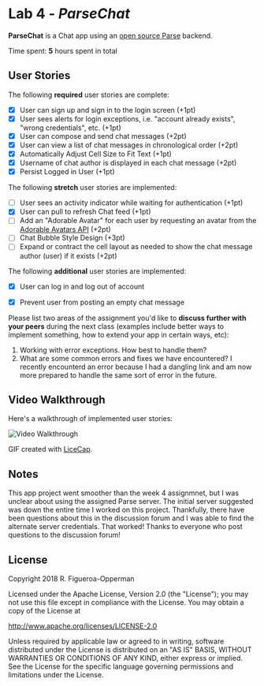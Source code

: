 # Lab 4 - *ParseChat*

**ParseChat** is a Chat app using an [open source Parse](http://parseplatform.org/) backend.

Time spent: **5** hours spent in total

## User Stories

The following **required** user stories are complete:

- [x] User can sign up and sign in to the login screen (+1pt)
- [x] User sees alerts for login exceptions, i.e. "account already exists", "wrong credentials", etc. (+1pt)
- [x] User can compose and send chat messages (+2pt)
- [x] User can view a list of chat messages in chronological order (+2pt)
- [x] Automatically Adjust Cell Size to Fit Text (+1pt)
- [x] Username of chat author is displayed in each chat message (+2pt)
- [x] Persist Logged in User (+1pt)

The following **stretch** user stories are implemented:

- [ ] User sees an activity indicator while waiting for authentication (+1pt)
- [x] User can pull to refresh Chat feed (+1pt)
- [ ] Add an "Adorable Avatar" for each user by requesting an avatar from the [Adorable Avatars API](https://github.com/adorableio/avatars-api) (+2pt)
- [ ] Chat Bubble Style Design (+3pt)
- [ ] Expand or contract the cell layout as needed to show the chat message author (user) if it exists (+2pt)

The following **additional** user stories are implemented:

- [x] User can log in and log out of account
- [x] Prevent user from posting an empty chat message


Please list two areas of the assignment you'd like to **discuss further with your peers** during the next class (examples include better ways to implement something, how to extend your app in certain ways, etc):

1. Working with error exceptions. How best to handle them?
2. What are some common errors and fixes we have encountered? I recently encounterd an error because I had a dangling link and am now more prepared to handle the same sort of error in the future.

## Video Walkthrough

Here's a walkthrough of implemented user stories:

<img src='https://raw.githubusercontent.com/RaquelFigueroa/ParseChat/master/images/chatDemo.gif' width='' alt='Video Walkthrough' />

GIF created with [LiceCap](http://www.cockos.com/licecap/).

## Notes

This app project went smoother than the week 4 assignmnet, but I was unclear about using the assigned Parse server. The initial server suggested was down the entire time I worked on this project. Thankfully, there have been questions about this in the discussion forum and I was able to find the alternate server credentials. That worked! Thanks to everyone who post questions to the discussion forum!

## License

Copyright 2018 R. Figueroa-Opperman

Licensed under the Apache License, Version 2.0 (the "License");
you may not use this file except in compliance with the License.
You may obtain a copy of the License at

http://www.apache.org/licenses/LICENSE-2.0

Unless required by applicable law or agreed to in writing, software
distributed under the License is distributed on an "AS IS" BASIS,
WITHOUT WARRANTIES OR CONDITIONS OF ANY KIND, either express or implied.
See the License for the specific language governing permissions and
limitations under the License.
